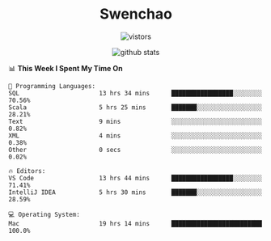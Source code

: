 <h1 align="center">Swenchao</h3>

<p align="center">
  <img src="https://visitor-badge.glitch.me/badge?page_id=Swenchao" alt="vistors" />
</p>

<p align="center">
  <img src="https://github-readme-stats.vercel.app/api?username=Swenchao&count_private=true&show_icons=true&theme=vue-dark&hide_title=true" alt="github stats" />
</p>

<!--START_SECTION:waka-->
📊 **This Week I Spent My Time On** 

```text
💬 Programming Languages: 
SQL                      13 hrs 34 mins      █████████████████░░░░░░░░   70.56% 
Scala                    5 hrs 25 mins       ███████░░░░░░░░░░░░░░░░░░   28.21% 
Text                     9 mins              ░░░░░░░░░░░░░░░░░░░░░░░░░   0.82% 
XML                      4 mins              ░░░░░░░░░░░░░░░░░░░░░░░░░   0.38% 
Other                    0 secs              ░░░░░░░░░░░░░░░░░░░░░░░░░   0.02%

🔥 Editors: 
VS Code                  13 hrs 44 mins      █████████████████░░░░░░░░   71.41% 
IntelliJ IDEA            5 hrs 30 mins       ███████░░░░░░░░░░░░░░░░░░   28.59%

💻 Operating System: 
Mac                      19 hrs 14 mins      █████████████████████████   100.0%

```


<!--END_SECTION:waka-->
